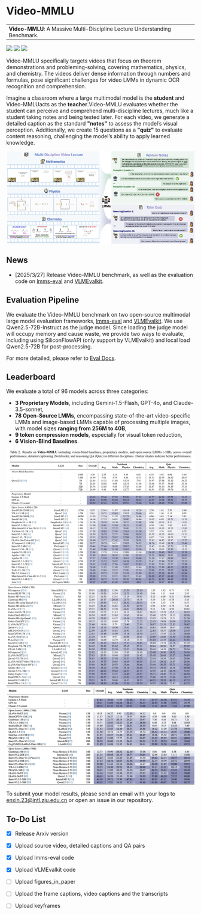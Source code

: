 # Video-MMLU

<table><tr><td>
    <strong>Video-MMLU</strong>: A Massive Multi-Discipline Lecture Understanding Benchmark.
</td></tr>
</table>

[![](https://img.shields.io/badge/web-922133)](https://rese1f.github.io/aurora-web/)
[![](http://img.shields.io/badge/arXiv-922133)](https://arxiv.org/abs/2410.03051)
[![](https://img.shields.io/badge/%F0%9F%A4%97%20_VideoMMLU_benchmark-ffc107?color=ffc107&logoColor=white)](https://huggingface.co/datasets/Enxin/Video-MMLU)

Video-MMLU specifically targets videos that focus on theorem demonstrations and probleming-solving, covering mathematics, physics, and chemistry. The videos deliver dense information through numbers and formulas, pose significant challenges for video LMMs in dynamic OCR recognition and comprehension.

Imagine a classroom where a large multimodal model is the **student** and Video-MMLUacts as the **teacher**.Video-MMLU evaluates whether the student can perceive and comprehend multi-discipline lectures, much like a student taking notes and being tested later. For each video, we generate a detailed caption as the standard **"notes"** to assess the model’s visual perception. Additionally, we create 15 questions as a **"quiz"** to evaluate content reasoning, challenging the model’s ability to apply learned knowledge.

<img src="assets/teaser.png" align="center">

## News

- [2025/3/27] Release Video-MMLU benchmark, as well as the evaluation code on [lmms-eval](https://github.com/EvolvingLMMs-Lab/lmms-eval) and [VLMEvalkit](https://github.com/open-compass/VLMEvalKit).


## Evaluation Pipeline

We evaluate the Video-MMLU benchmark on two open-source multimodal large model evaluation frameworks, [lmms-eval](https://github.com/EvolvingLMMs-Lab/lmms-eval) and [VLMEvalkit](https://github.com/open-compass/VLMEvalKit). We use Qwen2.5-72B-Instruct as the judge model. Since loading the judge model will occupy memory and cause waste, we provide two ways to evaluate, including using SiliconFlowAPI (only support by VLMEvalkit) and local load Qwen2.5-72B for post-processing.

For more detailed, please refer to [Eval Docs](https://github.com/Espere-1119-Song/Video-MMLU/blob/main/EVAL.md).

## Leaderboard
We evaluate a total of 96 models across three categories:
 - **3 Proprietary Models**, including Gemini-1.5-Flash, GPT-4o, and Claude-3.5-sonnet,
 - **78 Open-Source LMMs**, encompassing state-of-the-art video-specific LMMs and image-based LMMs capable of processing multiple images, with model sizes **ranging from 256M to 40B**,
 - **9 token compression models**, especially for visual token reduction,
 - **6 Vision-Blind Baselines**.
 

<img src="assets/benchmark_table_1_1.png" align="center">
<img src="assets/benchmark_table_1_2.png" align="center">
<img src="assets/benchmark_table_2.png" align="center">

To submit your model results, please send an email with your logs to enxin.23@intl.zju.edu.cn or open an issue in our repository.


## To-Do List

- [x] Release Arxiv version
- [x] Upload source video, detailed captions and QA pairs
- [x] Upload lmms-eval code
- [x] Upload VLMEvalkit code
- [ ] Upload figures_in_paper
- [ ] Upload the frame captions, video captions and the transcripts
- [ ] Upload keyframes


